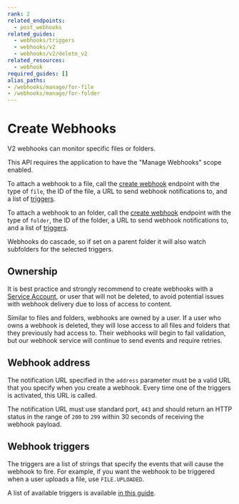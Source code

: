 ```yaml
---
rank: 2
related_endpoints:
  - post_webhooks
related_guides:
  - webhooks/triggers
  - webhooks/v2
  - webhooks/v2/delete_v2
related_resources: 
  - webhook
required_guides: []
alias_paths:
- /webhooks/manage/for-file
- /webhooks/manage/for-folder
---
```


# Create Webhooks

V2 webhooks can monitor specific files or folders.

<Message type='warning'>
  This API requires the application to have the "Manage Webhooks" scope enabled.
</Message>

To attach a webhook to a file, call the [create webhook][1] endpoint with the
type of `file`, the ID of the file, a URL to send webhook notifications to, and
a list of [triggers][2].

<Samples id='post_webhooks' />

To attach a webhook to an folder, call the [create webhook][1] endpoint with the
type of `folder`, the ID of the folder, a URL to send webhook notifications to,
and a list of [triggers][2]. 

<Samples id='post_webhooks' variant='for_folder' />

<Message type='notice'>
  Webhooks do cascade, so if set on a parent folder it will also watch
  subfolders for the selected triggers.
</Message>

## Ownership 

It is best practice and strongly recommend to create webhooks with a 
[Service Account][sa], or user that will not be deleted, to avoid potential
issues with webhook delivery due to loss of access to content. 

Similar to files and folders, webhooks are owned by a user. If a user who owns a
webhook is deleted, they will lose access to all files and folders that they
previously had access to. Their webhooks will begin to fail validation, but our
webhook service will continue to send events and require retries.

## Webhook address

The notification URL specified in the `address` parameter must be a valid URL
that you specify when you create a webhook. Every time one of the triggers is
activated, this URL is called.

The notification URL must use standard port, `443` and should return
an HTTP status in the range of `200` to `299` within 30 seconds of receiving
the webhook payload.

## Webhook triggers

The triggers are a list of strings that specify the events that will cause the
webhook to fire. For example, if you want the webhook to be triggered
when a user uploads a file, use `FILE.UPLOADED`.

A list of available triggers is available [in this guide][2].

[1]: e://post_webhooks
[2]: g://webhooks/triggers
[sa]: g://getting-started/user-types/service-account

